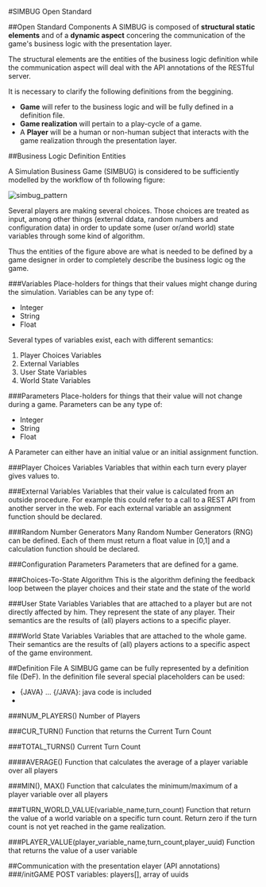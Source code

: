 #SIMBUG Open Standard

##Open Standard Components
A SIMBUG is composed of **structural static elements** and of a **dynamic aspect** concering the communication of the game's business logic with the presentation layer.

The structural elements are the entities of the business logic definition while the communication aspect will deal with the API annotations of the RESTful server.

It is necessary to clarify the following definitions from the beggining. 

* **Game** will refer to the business logic and will be fully defined in a definition file.
* **Game realization** will pertain to a play-cycle of a game. 
* A **Player** will be a human or non-human subject that interacts with the game realization through the presentation layer.


##Business Logic Definition Entities

A Simulation Business Game (SIMBUG) is considered to be sufficiently modelled by the workflow of th following figure:

![simbug_pattern](https://cloud.githubusercontent.com/assets/13544631/8996812/bfa27e74-3723-11e5-812e-8e344d365688.png)

Several players are making several choices. Those choices are treated as input, among other things (external ddata, random numbers and configuration data) in order to update some (user or/and world) state variables through some kind of algorithm.

Thus the entities of the figure above are what is needed to be defined by a game designer in order to completely describe the business logic og the game.


###Variables
Place-holders for things that their values might change during the simulation. 
Variables can be any type of:
* Integer
* String
* Float

Several types of variables exist, each with different semantics: 

1. Player Choices Variables
2. External Variables
3. User State Variables 
4. World State Variables

###Parameters
Place-holders for things that their value will not change during a game.
Parameters can be any type of:
* Integer
* String
* Float

A Parameter can either have an initial value or an initial assignment function.

###Player Choices Variables
Variables that within each turn every player gives values to. 


###External Variables
Variables that their value is calculated from an outside procedure. 
For example this could refer to a call to a REST API from another server in the web.
For each external variable an assignment function should be declared.


###Random Number Generators
Many Random Number Generators (RNG) can be defined. 
Each of them must return a float value in [0,1] and a calculation function should be declared.


###Configuration Parameters
Parameters that are defined for a game.

###Choices-To-State Algorithm
This is the algorithm defining the feedback loop between the player choices and their state and the state of the world

###User State Variables 
Variables that are attached to a player but are not directly affected by him. 
They represent the state of any player.
Their semantics are the results of (all) players actions to a specific player. 

###World State Variables
Variables that are attached to the whole game.
Their semantics are the results of (all) players actions to a specific aspect of the game environment. 

##Definition File
A SIMBUG game can be fully represented by a definition file (DeF). 
In the definition file several special placeholders can be used:
* {JAVA} ... {/JAVA}: java code is included
* 
###NUM_PLAYERS()
Number of Players 

###CUR_TURN()
Function that returns the Current Turn Count 

###TOTAL_TURNS()
Current Turn Count 

####AVERAGE()
Function that calculates the average of a player variable over all players

###MIN(), MAX()
Function that calculates the minimum/maximum of a player variable over all players

###TURN_WORLD_VALUE(variable_name,turn_count)
Function that return the value of a world variable on a specific turn count. Return zero if the turn count is not yet reached in the game realization.

###PLAYER_VALUE(player_variable_name,turn_count,player_uuid)
Function that returns the value of a user variable

##Communication with the presentation elayer (API annotations)
###/initGAME
POST variables: 
players[], array of uuids
